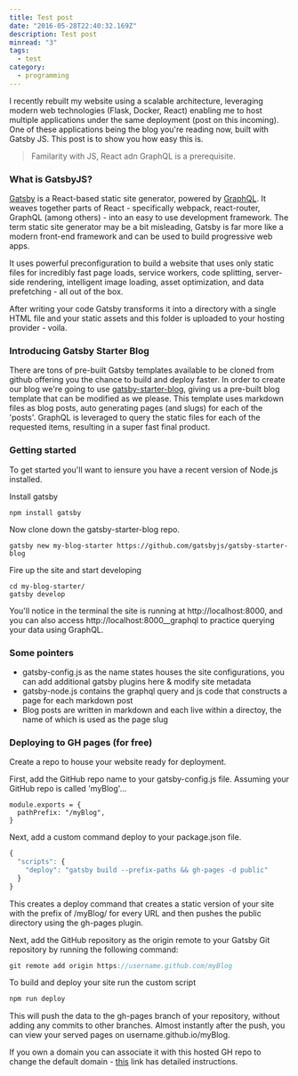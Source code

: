 ```yaml
---
title: Test post
date: "2016-05-28T22:40:32.169Z"
description: Test post
minread: "3"
tags: 
  - test
category:
  - programming
---
```


I recently rebuilt my website using a scalable architecture, leveraging modern web technologies (Flask, Docker, React) enabling me 
to host multiple applications under the same deployment (post on this incoming). One of these applications being the blog you're reading now, built with Gatsby JS. 
This post is to show you how easy this is.

> Familarity with JS, React adn GraphQL is a prerequisite.

### What is GatsbyJS?

[Gatsby](https://www.gatsbyjs.org/) is a React-based static site generator, powered by [GraphQL](https://graphql.org/). It weaves together parts of React - 
specifically webpack, react-router, GraphQL (among others) - into an easy to use development framework.
The term static site generator may be a bit misleading, Gatsby is far more like a modern front-end framework
and can be used to build progressive web apps.

It uses powerful preconfiguration to build a website that uses only static files for incredibly fast page loads, 
service workers, code splitting, server-side rendering, intelligent image loading, asset optimization, and data prefetching - all out of the box. 

After writing your code Gatsby transforms it into a directory with a single HTML file and your static assets and this folder is uploaded to your hosting provider - voila.

### Introducing Gatsby Starter Blog

There are tons of pre-built Gatsby templates available to be cloned from github offering you the chance to build 
and deploy faster. In order to create our blog we're going to use [gatsby-starter-blog](https://github.com/gatsbyjs/gatsby-starter-blog), giving us a pre-built blog template that can be modified as we please. This template uses markdown files as blog posts, auto generating
pages (and slugs) for each of the 'posts'. GraphQL is leveraged to query the static files for each of the requested items, resulting in a super fast final product. 

### Getting started
To get started you'll want to iensure you have a recent version of Node.js installed.

Install gatsby
``` 
npm install gatsby
```

Now clone down the gatsby-starter-blog repo.
``` 
gatsby new my-blog-starter https://github.com/gatsbyjs/gatsby-starter-blog
```

Fire up the site and start developing
```
cd my-blog-starter/
gatsby develop
```

You'll notice in the terminal the site is running at http://localhost:8000, and you can also access http://localhost:8000__graphql to practice
querying your data using GraphQL.

### Some pointers

- gatsby-config.js as the name states houses the site configurations, you can add additional gatsby plugins here & modify site metadata
- gatsby-node.js contains the graphql query and js code that constructs a page for each markdown post
- Blog posts are written in markdown and each live within a directoy, the name of which is used as the page slug

### Deploying to GH pages (for free)

Create a repo to house your website ready for deployment.

First, add the GitHub repo name to your gatsby-config.js file. Assuming your GitHub repo is called 'myBlog'...
``` jsg
module.exports = {
  pathPrefix: "/myBlog",
}
```
Next, add a custom command deploy to your package.json file.

``` js
{
  "scripts": {
    "deploy": "gatsby build --prefix-paths && gh-pages -d public"
  }
}
```
This creates a deploy command that creates a static version of your site with the prefix of /myBlog/ for every URL and then pushes the public directory using the gh-pages plugin.

Next, add the GitHub repository as the origin remote to your Gatsby Git repository by running the following command:
``` js
git remote add origin https://username.github.com/myBlog
```

To build and deploy your site run the custom script

``` js
npm run deploy
```
This will push the data to the gh-pages branch of your repository, without adding any commits to other branches. Almost instantly after the push, you can view your served pages on username.github.io/myBlog.

If you own a domain you can associate it with this hosted GH repo to change the default domain - [this](https://help.github.com/en/github/working-with-github-pages/managing-a-custom-domain-for-your-github-pages-site) link has detailed instructions.